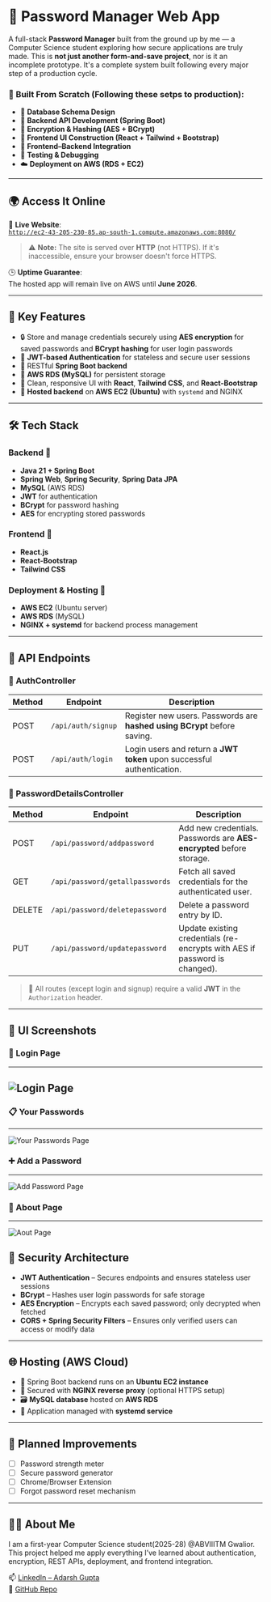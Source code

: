 # 🔐 Password Manager Web App

A full-stack **Password Manager** built from the ground up by me — a Computer Science student exploring how secure applications are truly made.
This is **not just another form-and-save project**, nor is it an incomplete prototype. It's a complete system built following every major step of a production cycle.

### 🚧 Built From Scratch (Following these setps to production):
- 📐 **Database Schema Design**
- 🔧 **Backend API Development (Spring Boot)**
- 🔐 **Encryption & Hashing (AES + BCrypt)**
- 🎨 **Frontend UI Construction (React + Tailwind + Bootstrap)**
- 🔗 **Frontend–Backend Integration**
- 🧪 **Testing & Debugging**
- ☁️ **Deployment on AWS (RDS + EC2)**

---

## 🌍 Access It Online

📍 **Live Website**:  
[`http://ec2-43-205-230-85.ap-south-1.compute.amazonaws.com:8080/`](http://ec2-43-205-230-85.ap-south-1.compute.amazonaws.com:8080/)

> ⚠️ **Note:** The site is served over **HTTP** (not HTTPS). If it's inaccessible, ensure your browser doesn't force HTTPS.

🕒 **Uptime Guarantee**:  
The hosted app will remain live on AWS until **June 2026**.

---

## 📌 Key Features

- 🔒 Store and manage credentials securely using **AES encryption** for saved passwords and **BCrypt hashing** for user login passwords
- 🔑 **JWT-based Authentication** for stateless and secure user sessions
- 🧠 RESTful **Spring Boot backend**
- 💾 **AWS RDS (MySQL)** for persistent storage
- 🎨 Clean, responsive UI with **React**, **Tailwind CSS**, and **React-Bootstrap**
- 🚀 **Hosted backend** on **AWS EC2 (Ubuntu)** with `systemd` and NGINX

---

## 🛠 Tech Stack

### Backend 🧠
- **Java 21 + Spring Boot**
- **Spring Web**, **Spring Security**, **Spring Data JPA**
- **MySQL** (AWS RDS)
- **JWT** for authentication
- **BCrypt** for password hashing
- **AES** for encrypting stored passwords

### Frontend 🎨
- **React.js**
- **React-Bootstrap**
- **Tailwind CSS**

### Deployment & Hosting 🚀
- **AWS EC2** (Ubuntu server)
- **AWS RDS** (MySQL)
- **NGINX + systemd** for backend process management

---

## 🔌 API Endpoints

### 🔑 AuthController

| Method | Endpoint            | Description |
|--------|---------------------|-------------|
| POST   | `/api/auth/signup`  | Register new users. Passwords are **hashed using BCrypt** before saving. |
| POST   | `/api/auth/login`   | Login users and return a **JWT token** upon successful authentication. |

### 🔐 PasswordDetailsController

| Method | Endpoint                          | Description |
|--------|-----------------------------------|-------------|
| POST   | `/api/password/addpassword`       | Add new credentials. Passwords are **AES-encrypted** before storage. |
| GET    | `/api/password/getallpasswords`   | Fetch all saved credentials for the authenticated user. |
| DELETE | `/api/password/deletepassword`    | Delete a password entry by ID. |
| PUT    | `/api/password/updatepassword`    | Update existing credentials (re-encrypts with AES if password is changed). |

> 🔐 All routes (except login and signup) require a valid **JWT** in the `Authorization` header.

---

## 📸 UI Screenshots

### 🔐 Login Page
---
![Login Page](/login-page.png)
---
### 📋 Your Passwords
---
![Your Passwords Page](/your-passwords-page.png)
### ➕ Add a Password
---
![Add Password Page](/add-password-page.png)
### 🧭 About Page
---
![Aout Page](/about-page.png)
## 🧠 Security Architecture

- **JWT Authentication** – Secures endpoints and ensures stateless user sessions
- **BCrypt** – Hashes user login passwords for safe storage
- **AES Encryption** – Encrypts each saved password; only decrypted when fetched
- **CORS + Spring Security Filters** – Ensures only verified users can access or modify data

---

## 🌐 Hosting (AWS Cloud)

- 🔁 Spring Boot backend runs on an **Ubuntu EC2 instance**
- 🔐 Secured with **NGINX reverse proxy** (optional HTTPS setup)
- 🗃️ **MySQL database** hosted on **AWS RDS**
- 🧠 Application managed with **systemd service**

---

## 🚧 Planned Improvements

- [ ] Password strength meter
- [ ] Secure password generator
- [ ] Chrome/Browser Extension
- [ ] Forgot password reset mechanism

---

## 🙋‍♂️ About Me

I am a first-year Computer Science student(2025-28) @ABVIIITM Gwalior. 
This project helped me apply everything I’ve learned about authentication, encryption, REST APIs, deployment, and frontend integration.

📫 [LinkedIn – Adarsh Gupta](www.linkedin.com/in/adarsh-gupta-a4ba60322)  
📁 [GitHub Repo](github.com/AdarshGuptaa/Password-Manager)
